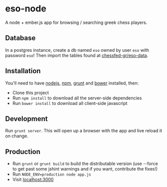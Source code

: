 eso-node
========

A node + ember.js app for browsing / searching greek chess players.


Database
--------

In a postgres instance, create a db named `eso` owned by user `eso` with password `eso`! Then import the tables found at [chessfed-gr/eso-data](http://github.com/chessfed-gr/eso-data).


Installation
------------

You'll need to have [nodejs](http://nodejs.org/), [npm](http://nodejs.org/download/), [grunt](http://gruntjs.com/) and [bower](http://bower.io/) installed, then:

* Clone this project
* Run `npm install` to download all the server-side dependencies
* Run `bower install` to download all client-side javascript


Development
-----------

Run `grunt server`. This will open up a browser with the app and live reload it on change.


Production
----------

* Run `grunt` or `grunt build` to build the distributable version (use --force to get past some jshint warnings and if you want, contribute the fixes!)
* Run `NODE_ENV=production node app.js`
* Visit [localhost:3000](http://localhost:3000)
